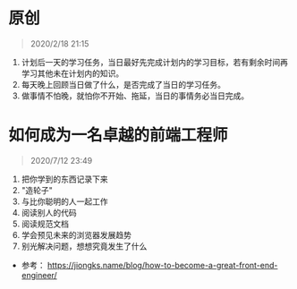  # 原创
 >2020/2/18 21:15

 1. 计划后一天的学习任务，当日最好先完成计划内的学习目标，若有剩余时间再学习其他未在计划内的知识。
 2. 每天晚上回顾当日做了什么，是否完成了当日的学习任务。
 3. 做事情不怕晚，就怕你不开始、拖延，当日的事情务必当日完成。


# 如何成为一名卓越的前端工程师
> 2020/7/12 23:49

1. 把你学到的东西记录下来
2. "造轮子"
3. 与比你聪明的人一起工作
4. 阅读别人的代码
5. 阅读规范文档
6. 学会预见未来的浏览器发展趋势
7. 别光解决问题，想想究竟发生了什么
* 参考： https://jiongks.name/blog/how-to-become-a-great-front-end-engineer/


